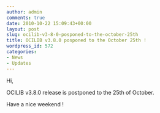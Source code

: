 ```yaml
---
author: admin
comments: true
date: 2010-10-22 15:09:43+00:00
layout: post
slug: ocilib-v3-8-0-posponed-to-the-october-25th
title: OCILIB v3.8.0 posponed to the October 25th !
wordpress_id: 572
categories:
- News
- Updates
---
```


Hi,

OCILIB v3.8.0 release is postponed to the 25th of October.

Have a nice weekend !
